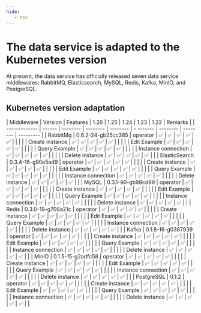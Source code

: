 ```yaml
---
hide:
   - toc
---
```


# The data service is adapted to the Kubernetes version

At present, the data service has officially released seven data service middlewares: RabbitMQ, Elasticsearch, MySQL, Redis, Kafka, MinIO, and PostgreSQL.

## Kubernetes version adaptation

| Middleware | Version | Features | 1.26 | 1.25 | 1.24 | 1.23 | 1.22 | Remarks |
| ------------- | ------ | -------- | -------- | -------- | - ------- | -------- | -------- | --------- |
| RabbitMq | 0.6.2-24-gb25cc385 | operator | ✅ | ✅ | ✅ | ✅ | ✅ | |
| | | Create instance | ✅ | ✅ | ✅ | ✅ | ✅ | |
| | | Edit Example | ✅ | ✅ | ✅ | ✅ | ✅ | |
| | | Query Example | ✅ | ✅ | ✅ | ✅ | ✅ | |
| | | Instance connection | ✅ | ✅ | ✅ | ✅ | ✅ | |
| | | Delete instance | ✅ | ✅ | ✅ | ✅ | ✅ | |
| ElasticSearch | 0.3.4-16-g90e5ad9 | operator | ✅ | ✅ | ✅ | ✅ | ✅ | |
| | | Create instance | ✅ | ✅ | ✅ | ✅ | ✅ | |
| | | Edit Example | ✅ | ✅ | ✅ | ✅ | ✅ | |
| | | Query Example | ✅ | ✅ | ✅ | ✅ | ✅ | |
| | | Instance connection | ✅ | ✅ | ✅ | ✅ | ✅ | |
| | | Delete instance | ✅ | ✅ | ✅ | ✅ | ✅ | |
| MySQL | 0.3.1-90-gb98cd99 | operator | ✅ | ✅ | ✅ | ✅ | ✅ | |
| | | Create instance | ✅ | ✅ | ✅ | ✅ | ✅ | |
| | | Edit Example | ✅ | ✅ | ✅ | ✅ | ✅ | |
| | | Query Example | ✅ | ✅ | ✅ | ✅ | ✅ | |
| | | Instance connection | ✅ | ✅ | ✅ | ✅ | ✅ | |
| | | Delete instance | ✅ | ✅ | ✅ | ✅ | ✅ | |
| Redis | 0.3.0-19-g706a21c | operator | ✅ | ✅ | ✅ | ✅ | ✅ | |
| | | Create instance | ✅ | ✅ | ✅ | ✅ | ✅ | |
| | | Edit Example | ✅ | ✅ | ✅ | ✅ | ✅ | |
| | | Query Example | ✅ | ✅ | ✅ | ✅ | ✅ | |
| | | Instance connection | ✅ | ✅ | ✅ | ✅ | ✅ | |
| | | Delete instance | ✅ | ✅ | ✅ | ✅ | ✅ | |
| Kafka | 0.1.8-16-g0387939 | operator | ✅ | ✅ | ✅ | ✅ | ✅ | |
| | | Create instance | ✅ | ✅ | ✅ | ✅ | ✅ | |
| | | Edit Example | ✅ | ✅ | ✅ | ✅ | ✅ | |
| | | Query Example | ✅ | ✅ | ✅ | ✅ | ✅ | |
| | | Instance connection | ✅ | ✅ | ✅ | ✅ | ✅ | |
| | | Delete instance | ✅ | ✅ | ✅ | ✅ | ✅ | |
| MinIO | 0.1.5-15-g2adfc58 | operator | ✅ | ✅ | ✅ | ✅ | ✅ | |
| | | Create instance | ✅ | ✅ | ✅ | ✅ | ✅ | |
| | | Edit Example | ✅ | ✅ | ✅ | ✅ | ✅ | |
| | | Query Example | ✅ | ✅ | ✅ | ✅ | ✅ | |
| | | Instance connection | ✅ | ✅ | ✅ | ✅ | ✅ | |
| | | Delete instance | ✅ | ✅ | ✅ | ✅ | ✅ | |
| PostgreSQL | 0.1.2 | operator | ✅ | ✅ | ✅ | ✅ | ✅ | |
| | | Create instance | ✅ | ✅ | ✅ | ✅ | ✅ | |
| | | Edit Example | ✅ | ✅ | ✅ | ✅ | ✅ | |
| | | Query Example | ✅ | ✅ | ✅ | ✅ | ✅ | |
| | | Instance connection | ✅ | ✅ | ✅ | ✅ | ✅ | |
| | | Delete instance | ✅ | ✅ | ✅ | ✅ | ✅ | |
